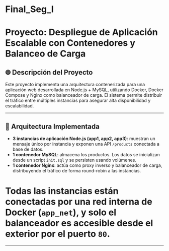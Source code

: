 # Final_Seg_I
# Proyecto: Despliegue de Aplicación Escalable con Contenedores y Balanceo de Carga

## 🌐 Descripción del Proyecto

Este proyecto implementa una arquitectura contenerizada para una aplicación web desarrollada en Node.js + MySQL, utilizando Docker, Docker Compose y Nginx como balanceador de carga. El sistema permite distribuir el tráfico entre múltiples instancias para asegurar alta disponibilidad y escalabilidad.

---

## 🧱 Arquitectura Implementada

- **3 instancias de aplicación Node.js (app1, app2, app3)**: muestran un mensaje único por instancia y exponen una API `/products` conectada a base de datos.
- **1 contenedor MySQL**: almacena los productos. Los datos se inicializan desde un script `init.sql` y se persisten usando volúmenes.
- **1 contenedor Nginx**: actúa como proxy inverso y balanceador de carga, distribuyendo el tráfico de forma round-robin a las instancias.

# Todas las instancias están conectadas por una red interna de Docker (`app_net`), y solo el balanceador es accesible desde el exterior por el puerto `80`.

---


